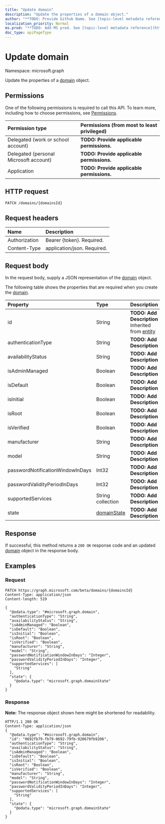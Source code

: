 ```yaml
---
title: "Update domain"
description: "Update the properties of a domain object."
author: "**TODO: Provide Github Name. See [topic-level metadata reference](https://msgo.azurewebsites.net/add/document/guidelines/metadata.html#topic-level-metadata)**"
localization_priority: Normal
ms.prod: "**TODO: Add MS prod. See [topic-level metadata reference](https://msgo.azurewebsites.net/add/document/guidelines/metadata.html#topic-level-metadata)**"
doc_type: apiPageType
---
```


# Update domain

Namespace: microsoft.graph

Update the properties of a [domain](../resources/domain.md) object.

## Permissions
One of the following permissions is required to call this API. To learn more, including how to choose permissions, see [Permissions](/concepts/permissions-reference.md).

|Permission type|Permissions (from most to least privileged)|
|:---|:---|
|Delegated (work or school account)|**TODO: Provide applicable permissions.**|
|Delegated (personal Microsoft account)|**TODO: Provide applicable permissions.**|
|Application|**TODO: Provide applicable permissions.**|

## HTTP request

<!-- {
  "blockType": "ignored"
}
-->
``` http
PATCH /domains/{domainsId}
```

## Request headers
|Name|Description|
|:---|:---|
|Authorization|Bearer {token}. Required.|
|Content-Type|application/json. Required.|

## Request body
In the request body, supply a JSON representation of the [domain](../resources/domain.md) object.

The following table shows the properties that are required when you create the [domain](../resources/domain.md).

|Property|Type|Description|
|:---|:---|:---|
|id|String|**TODO: Add Description** Inherited from [entity](../resources/entity.md)|
|authenticationType|String|**TODO: Add Description**|
|availabilityStatus|String|**TODO: Add Description**|
|isAdminManaged|Boolean|**TODO: Add Description**|
|isDefault|Boolean|**TODO: Add Description**|
|isInitial|Boolean|**TODO: Add Description**|
|isRoot|Boolean|**TODO: Add Description**|
|isVerified|Boolean|**TODO: Add Description**|
|manufacturer|String|**TODO: Add Description**|
|model|String|**TODO: Add Description**|
|passwordNotificationWindowInDays|Int32|**TODO: Add Description**|
|passwordValidityPeriodInDays|Int32|**TODO: Add Description**|
|supportedServices|String collection|**TODO: Add Description**|
|state|[domainState](../resources/domainstate.md)|**TODO: Add Description**|



## Response

If successful, this method returns a `200 OK` response code and an updated [domain](../resources/domain.md) object in the response body.

## Examples

### Request
<!-- {
  "blockType": "request",
  "name": "update_domain"
}
-->
``` http
PATCH https://graph.microsoft.com/beta/domains/{domainsId}
Content-Type: application/json
Content-length: 519

{
  "@odata.type": "#microsoft.graph.domain",
  "authenticationType": "String",
  "availabilityStatus": "String",
  "isAdminManaged": "Boolean",
  "isDefault": "Boolean",
  "isInitial": "Boolean",
  "isRoot": "Boolean",
  "isVerified": "Boolean",
  "manufacturer": "String",
  "model": "String",
  "passwordNotificationWindowInDays": "Integer",
  "passwordValidityPeriodInDays": "Integer",
  "supportedServices": [
    "String"
  ],
  "state": {
    "@odata.type": "microsoft.graph.domainState"
  }
}
```


### Response
**Note:** The response object shown here might be shortened for readability.
<!-- {
  "blockType": "response",
  "truncated": true
}
-->
``` http
HTTP/1.1 200 OK
Content-Type: application/json
{
  "@odata.type": "#microsoft.graph.domain",
  "id": "0692fb79-fb79-0692-79fb-920679fb9206",
  "authenticationType": "String",
  "availabilityStatus": "String",
  "isAdminManaged": "Boolean",
  "isDefault": "Boolean",
  "isInitial": "Boolean",
  "isRoot": "Boolean",
  "isVerified": "Boolean",
  "manufacturer": "String",
  "model": "String",
  "passwordNotificationWindowInDays": "Integer",
  "passwordValidityPeriodInDays": "Integer",
  "supportedServices": [
    "String"
  ],
  "state": {
    "@odata.type": "microsoft.graph.domainState"
  }
}
```

